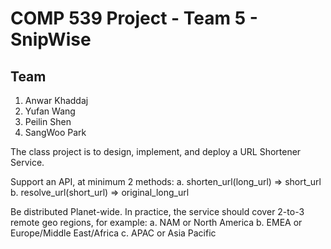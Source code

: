 # COMP 539 Project - Team 5 - SnipWise

##  Team 
1. Anwar Khaddaj
2. Yufan Wang
3. Peilin Shen
4. SangWoo Park


The class project is to design, implement, and deploy a URL Shortener Service.

Support an API, at minimum 2 methods:
a. shorten_url(long_url) ⇒ short_url
b. resolve_url(short_url) ⇒ original_long_url

Be distributed Planet-wide. In practice, the service should cover 2-to-3 remote geo regions, for example:
a. NAM or North America
b. EMEA or Europe/Middle East/Africa
c. APAC or Asia Pacific

